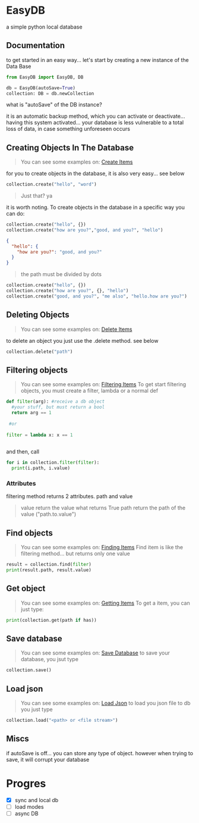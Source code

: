 # EasyDB
a simple python local database

## Documentation
to get started in an easy way... let's start by creating a new instance of the Data Base

```py
from EasyDB import EasyDB, DB

db = EasyDB(autoSave=True)
collection: DB = db.newCollection
```

what is "autoSave" of the DB instance?

it is an automatic backup method, which you can activate or deactivate... having this system activated... your database is less vulnerable to a total loss
of data, in case something unforeseen occurs

## Creating Objects In The Database
> You can see some examples on: [Create Items](https://github.com/einaidev/EasyDB/blob/main/examples/createItem.py)

for you to create objects in the database, it is also very easy... see below
```py
collection.create("hello", "word")
```
>Just that? ya

it is worth noting. To create objects in the database in a specific way you can do:

```py
collection.create("hello", {})
collection.create("how are you?","good, and you?", "hello")
```
```json
{
  "hello": {
    "how are you?": "good, and you?"
  }
}
```
> the path must be divided by dots

```py
collection.create("hello", {})
collection.create("how are you?", {}, "hello")
collection.create("good, and you?", "me also", "hello.how are you?")
```
## Deleting Objects
> You can see some examples on: [Delete Items](https://github.com/einaidev/EasyDB/blob/main/examples/deleteItem.py)

to delete an object you just use the .delete method. see below
```py
collection.delete("path")
```
## Filtering objects
> You can see some examples on: [Filtering Items](https://github.com/einaidev/EasyDB/blob/main/examples/filterItem.py)
To get start filtering objects, you must create a filter, lambda or a normal def
```py
def filter(arg): #receive a db object
  #your stuff, but must return a bool
  return arg == 1
  
 #or
 
filter = lambda x: x == 1
 
```
 and then, call 
```py
for i in collection.filter(filter):
  print(i.path, i.value)
```
### Attributes
filtering method returns 2 attributes. path and value
> value return the value what returns True
> path return the path of the value ("path.to.value")

## Find objects
> You can see some examples on: [Finding Items](https://github.com/einaidev/EasyDB/blob/main/examples/findItem.py)
Find item is like the filtering method... but returns only one value

```py
result = collection.find(filter)
print(result.path, result.value)
```

## Get object
> You can see some examples on: [Getting Items](https://github.com/einaidev/EasyDB/blob/main/examples/getItem.py)
To get a item, you can just type:
```py
print(collection.get(path if has))
```

## Save database
> You can see some examples on: [Save Database](https://github.com/einaidev/EasyDB/blob/main/examples/saveDatabase.py)
to save your database, you jsut type
```py
collection.save()
```

## Load json
> You can see some examples on: [Load Json](https://github.com/einaidev/EasyDB/blob/main/examples/loadJson.py)
to load you json file to db you just type
```py
collection.load("<path> or <file stream>")
```

## Miscs
if autoSave is off... you can store any type of object.
however when trying to save, it will corrupt your database

# Progres
- [x] sync and local db
- [ ] load modes
- [ ] async DB

